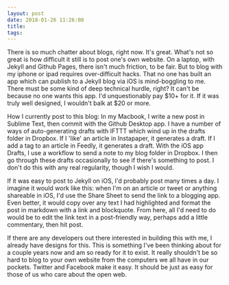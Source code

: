 ```yaml
---
layout: post
date: 2018-01-26 11:26:08
title: 
tags:
---
```


There is so much chatter about blogs, right now. It's great. What's not so great is how difficult it still is to post one's own website. On a laptop, with Jekyll and Github Pages, there isn't much friction, to be fair. But to blog with my iphone or ipad requires over-difficult hacks. That no one has built an app which can publish to a Jekyll blog via iOS is mind-boggling to me. There must be some kind of deep technical hurdle, right? It can't be because no one wants this app. I'd unquestionably pay $10+ for it. If it was truly well designed, I wouldn't balk at $20 or more. 

How I currently post to this blog: In my Macbook, I write a new post in Sublime Text, then commit with the Github Desktop app. I have a number of ways of auto-generating drafts with IFTTT which wind up in the drafts folder in Dropbox. If I 'like' an article in Instapaper, it generates a draft. If I add a tag to an article in Feedly, it generates a draft. With the iOS app Drafts, I use a workflow to send a note to my blog folder in Dropbox. I then go through these drafts occasionally to see if there's something to post. I don't do this with any real regularity, though I wish I would.

If it was easy to post to Jekyll on iOS, I'd probably post many times a day. I imagine it would work like this: when I'm on an article or tweet or anything shareable in iOS, I'd use the Share Sheet to send the link to a blogging app. Even better, it would copy over any text I had highlighted and format the post in markdown with a link and blockquote. From here, all I'd need to do would be to edit the link text in a post-friendly way, perhaps add a little commentary, then hit post.

If there are any developers out there interested in building this with me, I already have designs for this. This is something I've been thinking about for a couple years now and am so ready for it to exist. It really shouldn't be so hard to blog to your own website from the computers we all have in our pockets. Twitter and Facebook make it easy. It should be just as easy for those of us who care about the open web.
